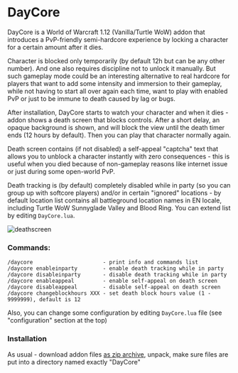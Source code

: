 # DayCore
DayCore is a World of Warcraft 1.12 (Vanilla/Turtle WoW) addon that introduces a PvP-friendly semi-hardcore experience by locking a character for a certain amount after it dies.  

Character is blocked only temporarily (by default 12h but can be any other number). And one also requires discipline not to unlock it manually. But such gameplay mode could be an interesting alternative to real hardcore for players that want to add some intensity and immersion to their gameplay, while not having to start all over again each time, want to play with enabled PvP or just to be immune to death caused by lag or bugs.  

After installation, DayCore starts to watch your character and when it dies - addon shows a death screen that blocks controls. After a short delay, an opaque background is shown, and will block the view until the death timer ends (12 hours by default). Then you can play that character normally again.  

Death screen contains (if not disabled) a self-appeal "captcha" text that allows you to unblock a character instantly with zero consequences - this is useful when you died because of non-gameplay reasons like internet issue or just during some open-world PvP.  

Death tracking is (by default) completely disabled while in party (so you can group up with softcore players) and/or in certain "ignored" locations - by default location list contains all battleground location names in EN locale, including Turtle WoW Sunnyglade Valley and Blood Ring. You can extend list by editing `DayCore.lua`.  

![deathscreen](https://github.com/user-attachments/assets/6df42097-d548-416a-99fd-476a6de621a9)

### Commands:  
```
/daycore                      - print info and commands list
/daycore enableinparty        - enable death tracking while in party
/daycore disableinparty       - disable death tracking while in party
/daycore enableappeal         - enable self-appeal on death screen
/daycore disableappeal        - disable self-appeal on death screen
/daycore changeblockhours XXX - set death block hours value (1 - 9999999), default is 12
```
Also, you can change some configuration by editing `DayCore.lua` file (see "configuration" section at the top)  

### Installation
As usual - download addon files [as zip archive](https://github.com/LiquidCake/DayCore/archive/refs/heads/master.zip), unpack, make sure files are put into a directory named exactly "DayCore"
